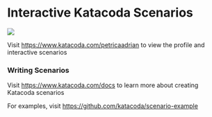 # Interactive Katacoda Scenarios

[![](http://shields.katacoda.com/katacoda/petricaadrian/count.svg)](https://www.katacoda.com/petricaadrian "Get your profile on Katacoda.com")

Visit https://www.katacoda.com/petricaadrian to view the profile and interactive scenarios

### Writing Scenarios
Visit https://www.katacoda.com/docs to learn more about creating Katacoda scenarios

For examples, visit https://github.com/katacoda/scenario-example
